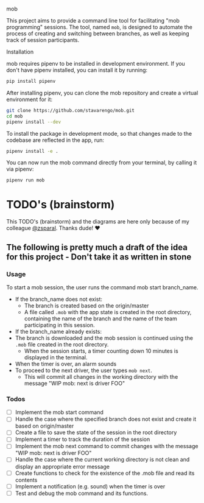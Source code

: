 mob

This project aims to provide a command line tool for facilitating "mob programming" sessions. The tool, named `mob`, is
designed to automate the process of creating and switching between branches, as well as keeping track of session
participants.

Installation

mob requires pipenv to be installed in development environment. If you don't have pipenv installed, you can
install it by running:

```bash
pip install pipenv
```

After installing pipenv, you can clone the mob repository and create a virtual environment for it:

```bash
git clone https://github.com/stavarengo/mob.git
cd mob
pipenv install --dev
```

To install the package in development mode, so that changes made to the codebase are reflected in the app, run:

```bash
pipenv install -e .
```

You can now run the mob command directly from your terminal, by calling it via pipenv:

```bash
pipenv run mob
```

# TODO's (brainstorm)

This TODO's (brainstorm) and the diagrams are here only because of my colleague [@zsparal](https://github.com/zsparal).
Thanks
dude!
❤️

## The following is pretty much a draft of the idea for this project - Don't take it as written in stone

### Usage

To start a mob session, the user runs the command mob start branch_name.

- If the branch_name does not exist:
    - The branch is created based on the origin/master
    - A file called `.mob` with the app state is created in the root directory, containing the name of the branch and
      the name of the team participating in this session.
- If the branch_name already exists:
- The branch is downloaded and the mob session is continued using the `.mob` file created in the root directory.
    - When the session starts, a timer counting down 10 minutes is displayed in the terminal.
- When the timer is over, an alarm sounds
- To proceed to the next driver, the user types `mob next`.
    - This will commit all changes in the working directory with the message "WIP mob: next is driver FOO"

### Todos

- [ ] Implement the mob start command
- [ ] Handle the case where the specified branch does not exist and create it based on origin/master
- [ ] Create a file to save the state of the session in the root directory
- [ ] Implement a timer to track the duration of the session
- [ ] Implement the mob next command to commit changes with the message "WIP mob: next is driver FOO"
- [ ] Handle the case where the current working directory is not clean and display an appropriate error message
- [ ] Create functions to check for the existence of the .mob file and read its contents
- [ ] Implement a notification (e.g. sound) when the timer is over
- [ ] Test and debug the mob command and its functions.

[//]: # ()

[//]: # (### Brainstorming)

[//]: # ()

[//]: # (<!--![Diagram Image Link]&#40;./puml/mindmap.puml&#41;-->)

[//]: # (<!--![activity.mob-start.puml]&#40;./puml/activity.mob-start.puml&#41;-->)

[//]: # (<!--![activity.puml]&#40;./puml/activity.puml&#41;-->)

[//]: # (<!--![class.puml]&#40;./puml/class.puml&#41;-->)

[//]: # ()

